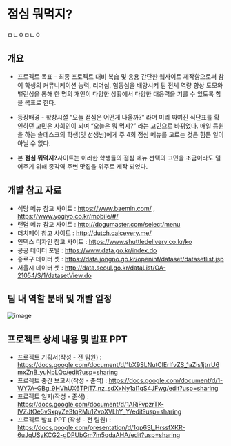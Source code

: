 # 점심 뭐먹지?
ㅁㄴㅇㅁㄴㅇ

## 개요
- 프로젝트 목표 - 최종 프로젝트 대비 복습 및 응용 간단한 웹사이트 제작함으로써  참여 학생의 커뮤니케이션 능력, 리더십, 협동심을 배양시켜 팀 전체 역량 향상 도모와 밸런싱을 통해 한 명의 개인이 다양한 상황에서 다양한 대응력을 기를 수 있도록 함을 목표로 한다.

- 등장배경 - 학창시절  “오늘 점심은 어떤게 나올까?” 라며 미리 짜여진 식단표를 확인하던 고민은 사회인이 되며 “오늘은 뭐 먹지?” 라는 고민으로 바뀌었다. 매일 등원을 하는 솔데스크의 학생(및 선생님)에게 주 4회 점심 메뉴를 고르는 것은 힘든 일이 아닐 수 없다. 
- 본 <Strong>점심 뭐먹지?</Strong>사이트는 이러한 학생들의 점심 메뉴 선택의 고민을 조금이라도 덜어주기 위해 종각역 주변 맛집을 위주로 제작 되었다. 

## 개발 참고 자료
- 식당 메뉴 참고 사이트 : https://www.baemin.com/ , https://www.yogiyo.co.kr/mobile/#/
- 랜덤 메뉴 참고 사이트 : http://dogumaster.com/select/menu 
- 더치페이 참고 사이트 : http://dutch.calcevery.me/
- 인덱스 디자인 참고 사이트 : https://www.shuttledelivery.co.kr/ko 
- 공공 데이터 포털 : https://www.data.go.kr/index.do 
- 종로구 데이터 셋 : https://data.jongno.go.kr/openinf/dataset/datasetlist.jsp 
- 서울시 데이터 셋  : http://data.seoul.go.kr/dataList/OA-21054/S/1/datasetView.do 

## 팀 내 역할 분배 및 개발 일정
![image](https://user-images.githubusercontent.com/84692769/149885556-df7190bc-8c61-4a97-9832-22bc1074e335.png)

## 프로젝트 상세 내용 및 발표 PPT
- 프로젝트 기획서(작성 - 전 팀원) : https://docs.google.com/document/d/1bX9SLNutClErIfvZS_1aZis1jtrrU6mxZnB_yuNpLQc/edit?usp=sharing
- 프로젝트 중간 보고서(작성 - 준석) : https://docs.google.com/document/d/1-WY7A-GBg_9HVhUX6TPjT7_nz_sdXxNy1aI1qS4JFwg/edit?usp=sharing
- 프로젝트 일지(작성 - 준석) : https://docs.google.com/document/d/1ARjFvpzrTK-lVZJtOe5vSxpyZe3tqRMu1ZvoXVLhY_Y/edit?usp=sharing
- 프로젝트 발표 PPT (작성 - 전 팀원) : https://docs.google.com/presentation/d/1qp6Sl_HrssfXKR-6uJqUSyKCG2-gDPUbGm7m5qdaAHA/edit?usp=sharing
